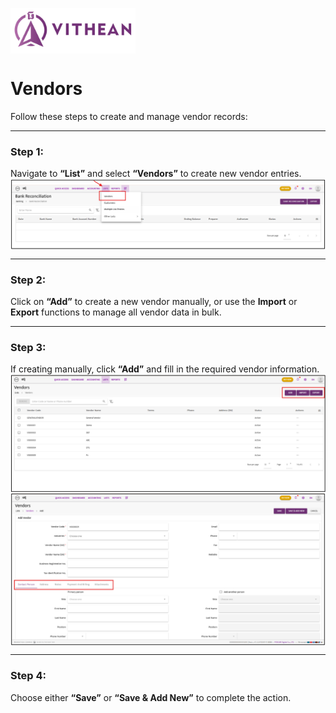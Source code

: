 <img align="center" width="200" style="margin:auto; width: 200px;" title="logo" src="../assets/images/logo.png"><br/>

# Vendors

Follow these steps to create and manage vendor records:

---

### **Step 1:**  
Navigate to **“List”** and select **“Vendors”** to create new vendor entries.  
<img align="center" style="margin:auto; width:837px" title="Vendors" src="../data/images/01/03-01-01.png">

---

### **Step 2:**  
Click on **“Add”** to create a new vendor manually, or use the **Import** or **Export** functions to manage all vendor data in bulk.

---

### **Step 3:**  
If creating manually, click **“Add”** and fill in the required vendor information.  
<img align="center" style="margin:auto; width:837px" title="Vendors" src="../data/images/01/03-01-02.png">  
<img align="center" style="margin:auto; width:837px" title="Vendors" src="../data/images/01/03-01-03.png">

---

### **Step 4:**  
Choose either **“Save”** or **“Save & Add New”** to complete the action.
